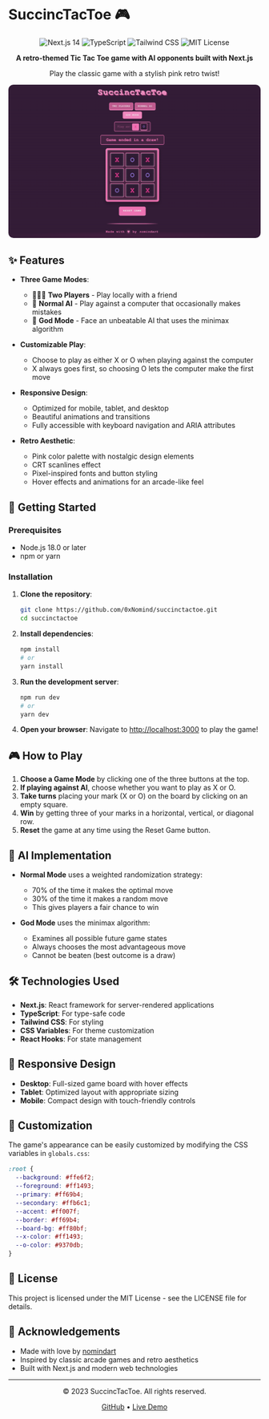 # SuccincTacToe 🎮

<div align="center">
  <img src="https://img.shields.io/badge/Next.js-14-black?style=for-the-badge&logo=next.js" alt="Next.js 14" />
  <img src="https://img.shields.io/badge/TypeScript-blue?style=for-the-badge&logo=typescript" alt="TypeScript" />
  <img src="https://img.shields.io/badge/Tailwind_CSS-38B2AC?style=for-the-badge&logo=tailwind-css" alt="Tailwind CSS" />
  <img src="https://img.shields.io/badge/License-MIT-yellow?style=for-the-badge" alt="MIT License" />
</div>

<div align="center">
  <p><strong>A retro-themed Tic Tac Toe game with AI opponents built with Next.js</strong></p>
  <p>Play the classic game with a stylish pink retro twist!</p>
</div>

<p align="center">
  <img src="./public/images/game-screenshot.png" alt="SuccincTacToe Game Screenshot" style="border-radius: 10px; max-width: 100%;" />
</p>

## ✨ Features

- **Three Game Modes**:
  - 🧑‍🤝‍🧑 **Two Players** - Play locally with a friend
  - 🤖 **Normal AI** - Play against a computer that occasionally makes mistakes
  - 👾 **God Mode** - Face an unbeatable AI that uses the minimax algorithm

- **Customizable Play**:
  - Choose to play as either X or O when playing against the computer
  - X always goes first, so choosing O lets the computer make the first move

- **Responsive Design**:
  - Optimized for mobile, tablet, and desktop
  - Beautiful animations and transitions
  - Fully accessible with keyboard navigation and ARIA attributes

- **Retro Aesthetic**:
  - Pink color palette with nostalgic design elements
  - CRT scanlines effect
  - Pixel-inspired fonts and button styling
  - Hover effects and animations for an arcade-like feel

## 🚀 Getting Started

### Prerequisites

- Node.js 18.0 or later
- npm or yarn

### Installation

1. **Clone the repository**:
   ```bash
   git clone https://github.com/0xNomind/succinctactoe.git
   cd succinctactoe
   ```

2. **Install dependencies**:
   ```bash
   npm install
   # or
   yarn install
   ```

3. **Run the development server**:
   ```bash
   npm run dev
   # or
   yarn dev
   ```

4. **Open your browser**:
   Navigate to [http://localhost:3000](http://localhost:3000) to play the game!

## 🎮 How to Play

1. **Choose a Game Mode** by clicking one of the three buttons at the top.
2. **If playing against AI**, choose whether you want to play as X or O.
3. **Take turns** placing your mark (X or O) on the board by clicking on an empty square.
4. **Win** by getting three of your marks in a horizontal, vertical, or diagonal row.
5. **Reset** the game at any time using the Reset Game button.

## 🧠 AI Implementation

- **Normal Mode** uses a weighted randomization strategy:
  - 70% of the time it makes the optimal move
  - 30% of the time it makes a random move
  - This gives players a fair chance to win

- **God Mode** uses the minimax algorithm:
  - Examines all possible future game states
  - Always chooses the most advantageous move
  - Cannot be beaten (best outcome is a draw)

## 🛠️ Technologies Used

- **Next.js**: React framework for server-rendered applications
- **TypeScript**: For type-safe code
- **Tailwind CSS**: For styling
- **CSS Variables**: For theme customization
- **React Hooks**: For state management

## 📱 Responsive Design

- **Desktop**: Full-sized game board with hover effects
- **Tablet**: Optimized layout with appropriate sizing
- **Mobile**: Compact design with touch-friendly controls

## 🎨 Customization

The game's appearance can be easily customized by modifying the CSS variables in `globals.css`:

```css
:root {
  --background: #ffe6f2;
  --foreground: #ff1493;
  --primary: #ff69b4;
  --secondary: #ffb6c1;
  --accent: #ff007f;
  --border: #ff69b4;
  --board-bg: #ff80bf;
  --x-color: #ff1493;
  --o-color: #9370db;
}
```

## 📝 License

This project is licensed under the MIT License - see the LICENSE file for details.

## 💖 Acknowledgements

- Made with love by [nomindart](https://github.com/0xNomind)
- Inspired by classic arcade games and retro aesthetics
- Built with Next.js and modern web technologies

---

<div align="center">
  <p>© 2023 SuccincTacToe. All rights reserved.</p>
  <a href="https://github.com/0xNomind/succinctactoe">GitHub</a> •
  <a href="https://0xNomind.github.io/succinctactoe">Live Demo</a>
</div>
